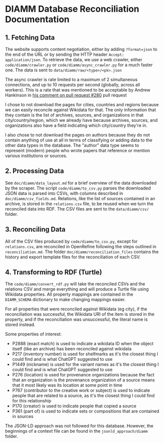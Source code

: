 # DIAMM Database Reconciliation Documentation

## 1. Fetching Data

The website supports content negotiation, either by adding `?format=json` to the end of the URL or by sending the HTTP header `Accept: application/json`. To retrieve the data, we use a web crawler, either `code/diamm/crawler.py` or `code/diamm/async_crawler.py` for a much faster one. The data is sent to `data/diamm/raw/<type>/<pk>.json`

The async crawler is rate limited to a maximum of 2 simultaneous connections, and up to 10 requests per second (globally, across all workers). This is a rate that was mentioned to be acceptable by Andrew Hankinson in [his comment on pull request #280](https://github.com/DDMAL/linkedmusic-datalake/pull/280#issuecomment-2898558404) pull request

I chose to not download the pages for cities, countries and regions because we can easily reconcile against Wikidata for that. The only information that they contain is the list of archives, sources, and organizations in that city/country/region, which we already have because archives, sources, and organizations also have a field indicating which city/country they're in.

I also chose to not download the pages on authors because they do not contain anything of use at all in terms of classifying or adding data to the other data types in the database. The "author" data type seems to represent (modern) people who wrote papers that reference or mention various institutions or sources.

## 2. Processing Data

See `doc/diamm/data_layout.md` for a brief overview of the data downloaded by the scraper. The script `code/diamm/to_csv.py` parses the downloaded JSON data is parsed into CSVs, with columns described in `doc/diamm/csv_fields.md`. Relations, like the list of sources contained in an archive, is stored in the `relations.csv` file, to be reused when we turn the reconciled data into RDF. The CSV files are sent to the `data/diamm/csv/` folder.

## 3. Reconciling Data

All of the CSV files produced by `code/diamm/to_csv.py`, except for `relations.csv`, are reconciled in OpenRefine following the steps outlined in `reconciliation.md`. The folder `doc/diamm/reconciliation_files` contains the history and export template files for the reconciliation of each CSV.

## 4. Transforming to RDF (Turtle)

The `code/diamm/convert_rdf.py` will take the reconciled CSVs and the relations CSV and merge everything and will produce a Turtle file using Wikidata properties. All property mappings are contained in the `DIAMM_SCHEMA` dictionary to make changing mappings easier.

For all properties that were reconciled against Wikidata (eg city), if the reconciliation was successful, the Wikidata URI of the item is stored in the property, and if the reconciliation was unsuccessful, the literal name is stored instead.

Some properties of interest:

- P2888 (exact match) is used to indicate a wikidata ID when the object itself (like an archive) has been reconciled against wikidata
- P217 (inventory number) is used for shelfmarks as it's the closest thing I could find and is what ChatGPT suggested to use
- P1449 (nickname) is used for the variant names as it's the closest thing I could find and is what ChatGPT suggested to use
- P276 (location) is used for provenance organizations because the fact that an organization is the provenance organization of a source means that it most likely was its location at some point in time
- P767 (contributor to the creative work or subject) is used to indicate people that are related to a source, as it's the closest thing I could find for this relationship
- P170 (creator) is used to indicate people that copied a source
- P361 (part of) is used to indicate sets or compositions that are contained in sources

The JSON-LD approach was not followed for this database. However, the beginnings of a context file can be found in the `jsonld_approach/diamm` folder.
